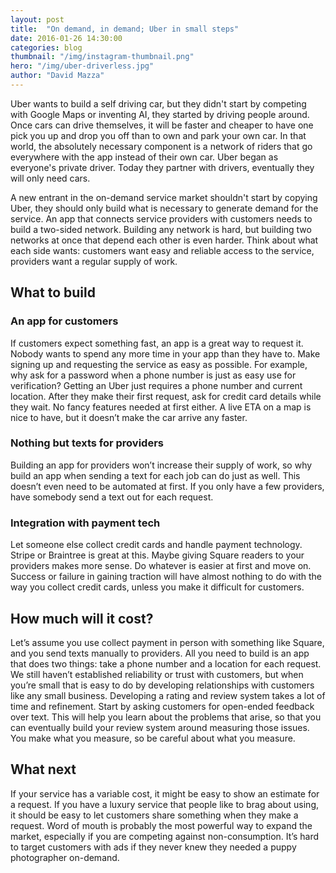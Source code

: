 ```yaml
---
layout: post
title:  "On demand, in demand; Uber in small steps"
date: 2016-01-26 14:30:00
categories: blog
thumbnail: "/img/instagram-thumbnail.png"
hero: "/img/uber-driverless.jpg"
author: "David Mazza"
---
```


Uber wants to build a self driving car, but they didn't start by competing with Google Maps or inventing AI, they started by driving people around. Once cars can drive themselves, it will be faster and cheaper to have one pick you up and drop you off than to own and park your own car. In that world, the absolutely necessary component is a network of riders that go everywhere with the app instead of their own car. Uber began as everyone's private driver. Today they partner with drivers, eventually they will only need cars. 

A new entrant in the on-demand service market shouldn't start by copying Uber, they should only build what is necessary to generate demand for the service. An app that connects service providers with customers needs to build a two-sided network. Building any network is hard, but building two networks at once that depend each other is even harder. Think about what each side wants: customers want easy and reliable access to the service, providers want a regular supply of work.

## What to build

### An app for customers
If customers expect something fast, an app is a great way to request it. Nobody wants to spend any more time in your app than they have to. Make signing up and requesting the service as easy as possible. For example, why ask for a password when a phone number is just as easy use for verification? Getting an Uber just requires a phone number and current location. After they make their first request, ask for credit card details while they wait. No fancy features needed at first either. A live ETA on a map is nice to have, but it doesn’t make the car arrive any faster. 

### Nothing but texts for providers
Building an app for providers won’t increase their supply of work, so why build an app when sending a text for each job can do just as well. This doesn’t even need to be automated at first. If you only have a few providers, have somebody send a text out for each request.

### Integration with payment tech
Let someone else collect credit cards and handle payment technology. Stripe or Braintree is great at this. Maybe giving Square readers to your providers makes more sense. Do whatever is easier at first and move on. Success or failure in gaining traction will have almost nothing to do with the way you collect credit cards, unless you make it difficult for customers. 

## How much will it cost?
Let’s assume you use collect payment in person with something like Square, and you send texts manually to providers. All you need to build is an app that does two things: take a phone number and a location for each request. We still haven’t established reliability or trust with customers, but when you’re small that is easy to do by developing relationships with customers like any small business. Developing a rating and review system takes a lot of time and refinement. Start by asking customers for open-ended feedback over text. This will help you learn about the problems that arise, so that you can eventually build your review system around measuring those issues. You make what you measure, so be careful about what you measure. 

## What next
If your service has a variable cost, it might be easy to show an estimate for a request. If you have a luxury service that people like to brag about using, it should be easy to let customers share something when they make a request. Word of mouth is probably the most powerful way to expand the market, especially if you are competing against non-consumption. It’s hard to target customers with ads if they never knew they needed a puppy photographer on-demand.  
